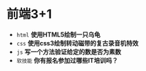 # 前端3+1
- `html` **使用HTML5绘制一只乌龟**
- `css` **使用css3绘制转动磁带的复古录音机特效**
- `js` **写一个方法验证给定的数是否为素数**
- `软技能` **你有报名参加过哪些IT培训吗？**

